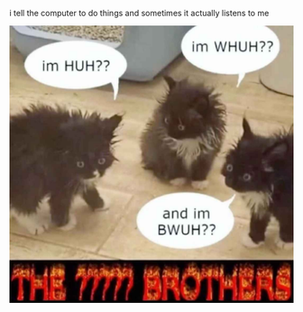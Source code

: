 i tell the computer to do things and sometimes it actually listens to me
<!--START_SECTION:update_image-->
<img src=https://raw.githubusercontent.com/sneakykestrel/sneakykestrel/main/.github/images/the-whuh-brothers.jpg height="" width="" align=left alt=kitty />
<!--END_SECTION:update_image-->


